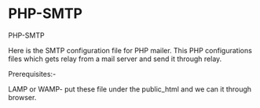 # PHP-SMTP
PHP-SMTP

Here is the SMTP configuration file for PHP mailer. This PHP configurations files which gets relay from a mail server and send it through relay.

Prerequisites:-

LAMP or WAMP- put these file under the public_html and we can it through browser.
